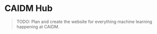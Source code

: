 # CAIDM Hub

> TODO: Plan and create the website for everything machine learning happening at CAIDM.
